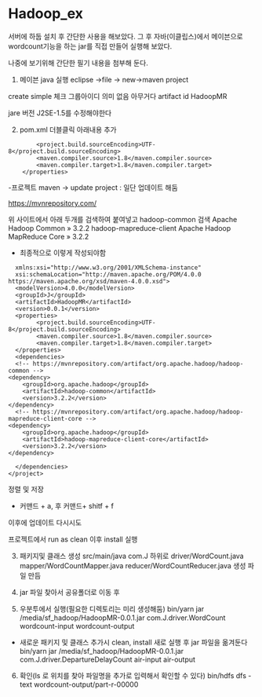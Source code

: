 # Hadoop_ex

서버에 하둡 설치 후 간단한 사용을 해보았다.
그 후 자바(이클립스)에서 메이븐으로 wordcount기능을 하는 jar를 직접 만들어 실행해 보았다.

나중에 보기위해 간단한 필기 내용을 첨부해 둔다.
1. 메이븐 
java 실행
eclipse ->file -> new->maven project

create simple 체크
그룹아이디 의미 없음 아무거다
artifact id HadoopMR

jare 버전 J2SE-1.5를 수정해야한다

2. pom.xml 더블클릭
아래내용 추가

```<properties>
		<project.build.sourceEncoding>UTF-8</project.build.sourceEncoding>
		<maven.compiler.source>1.8</maven.compiler.source>
		<maven.compiler.target>1.8</maven.compiler.target>
	</properties>
```
-프로젝트 maven -> update project : 일단 업데이트 해둠

https://mvnrepository.com/

위 사이트에서 아래 두개를 검색하여 붙여넣고 
hadoop-common 검색
Apache Hadoop Common » 3.2.2
hadoop-mapreduce-client
Apache Hadoop MapReduce Core » 3.2.2

- 최종적으로 이렇게 작성되야함

```<project xmlns="http://maven.apache.org/POM/4.0.0"
  xmlns:xsi="http://www.w3.org/2001/XMLSchema-instance" 
  xsi:schemaLocation="http://maven.apache.org/POM/4.0.0 https://maven.apache.org/xsd/maven-4.0.0.xsd">
  <modelVersion>4.0.0</modelVersion>
  <groupId>J</groupId>
  <artifactId>HadoopMR</artifactId>
  <version>0.0.1</version>
  <properties>
	  	<project.build.sourceEncoding>UTF-8</project.build.sourceEncoding>
		<maven.compiler.source>1.8</maven.compiler.source>
		<maven.compiler.target>1.8</maven.compiler.target>
  </properties>
  <dependencies>
  <!-- https://mvnrepository.com/artifact/org.apache.hadoop/hadoop-common -->
<dependency>
    <groupId>org.apache.hadoop</groupId>
    <artifactId>hadoop-common</artifactId>
    <version>3.2.2</version>
</dependency>
  <!-- https://mvnrepository.com/artifact/org.apache.hadoop/hadoop-mapreduce-client-core -->
<dependency>
    <groupId>org.apache.hadoop</groupId>
    <artifactId>hadoop-mapreduce-client-core</artifactId>
    <version>3.2.2</version>
</dependency>
  
  </dependencies>
</project>
```
정렬 및 저장
- 커맨드 + a, 후 커맨드+ shitf + f

이후에 업데이트 다시시도

프로젝트에서 run as
clean 이후 install 실행



3. 패키지및 클래스 생성
src/main/java
com.J 하위로
driver/WordCount.java
mapper/WordCountMapper.java
reducer/WordCountReducer.java
생성 파일 만듬


4. jar 파일 찾아서 공유폴더로 이동 후 

5. 우분투에서 실행(필요한 디렉토리는 미리 생성해둠)
bin/yarn jar /media/sf_hadoop/HadoopMR-0.0.1.jar com.J.driver.WordCount wordcount-input wordcount-output
- 새로운 패키지 및 클래스 추가시 clean, install 새로 실행 후 jar 파일을 옮겨둔다
bin/yarn jar /media/sf_hadoop/HadoopMR-0.0.1.jar com.J.driver.DepartureDelayCount air-input air-output


6. 확인(ls 로 위치를 찾아 파일명을 추가로 입력해서 확인할 수 있다)
bin/hdfs dfs -text wordcount-output/part-r-00000
